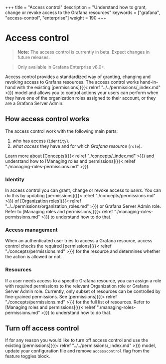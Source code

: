+++
title = "Access control"
description = "Understand how to grant, change or revoke access to the Grafana resources"
keywords = ["grafana", "access-control", "enterprise"]
weight = 190
+++

# Access control

> **Note:** The access control is currently in beta. Expect changes in future releases.

> Only available in Grafana Enterprise v8.0+.

Access control provides a standardized way of granting, changing and revoking access to Grafana resources. 
The access control works hand-in-hand with the existing [permissions]({{< relref "../../permissions/_index.md" >}}) model and allows you to control actions your users can perform when they have one of the organization roles assigned to their account, or they are a Grafana Server Admin.

## How access control works

The access control work with the following main parts:
1. _who_ has access (`identity`). 
1. _what access_ they have and for which _Grafana resource_ (`role`).

Learn more about [Concepts]({{< relref "./concepts/_index.md" >}}) and understand how to [Managing roles and permissions]({{< relref "./managing-roles-permissions.md" >}}).

### Identity

In access control you can grant, change or revoke access to _users_. You can do this by updating [permissions]({{< relref "./concepts/permissions.md" >}}) of [Organization roles]({{< relref "../../permissions/organization_roles.md" >}}) or Grafana Server Admin role.
Refer to [Managing roles and permissions]({{< relref "./managing-roles-permissions.md" >}}) to understand how to do that.

### Access management

When an authenticated user tries to access a Grafana resource, access control checks the required [permissions]({{< relref "./concepts/permissions.md" >}}) for the resource and determines whether the action is allowed or not.

### Resources

If a user needs access to a specific Grafana resource, you can assign a role with required permissions to the relevant Organization role or Grafana Server Admin role.
Currently, only subset of resources can be controlled by fine-grained permissions. See [permissions]({{< relref "./concepts/permissions.md" >}}) for the full list of resources.
Refer to [Managing roles and permissions]({{< relref "./managing-roles-permissions.md" >}}) to understand how to do that.

## Turn off access control

If for any reason you would like to turn off access control and use the existing [permissions]({{< relref "../../permissions/_index.md" >}}) model, update your configuration file and remove `accesscontrol` flag from the feature toggles block.  
